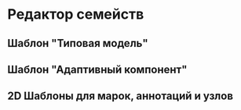 # Редактор семейств

## Шаблон "Типовая модель"

## Шаблон "Адаптивный компонент"

## 2D Шаблоны для марок, аннотаций и узлов
